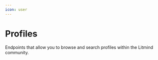```yaml
---
icon: user
---
```


# Profiles

Endpoints that allow you to browse and search profiles within the Litmind community.
